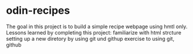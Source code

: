 # odin-recipes
The goal in this project is to build a simple recipe webpage using hmtl only.
Lessons learned by completing this project:
    familiarize with html strcture
    setting up a new diretory by using git und githup
    exercise to using git, github
    
